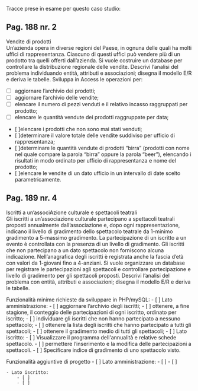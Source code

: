 Tracce prese in esame per questo caso studio:

## Pag. 188 nr. 2  
Vendite di prodotti   
Un’azienda opera in diverse regioni del Paese, in ognuna delle quali ha molti uffici di rappresentanza. Ciascuno di questi uffici può vendere più di un prodotto tra quelli offerti dall’azienda. Si vuole costruire un database per controllare la distribuzione regionale delle vendite. Descrivi l’analisi del problema individuando entità, attributi e associazioni; disegna il modello E/R e deriva le tabelle. Sviluppa in Access le operazioni per:
- [ ] aggiornare l’archivio dei prodotti;
- [ ] aggiornare l’archivio delle vendite;
- [ ] elencare il numero di pezzi venduti e il relativo incasso raggruppati per prodotto;
- [ ] elencare le quantità vendute dei prodotti raggruppate per data;
- [ ]elencare i prodotti che non sono mai stati venduti;
- [ ]determinare il valore totale delle vendite suddiviso per ufficio di rappresentanza;
- [ ]determinare le quantità vendute di prodotti “birra” (prodotti con nome nel quale compare la parola “birra” oppure la parola “beer”), elencando i risultati in modo ordinato per ufficio di rappresentanza e nome del prodotto;
- [ ]elencare le vendite di un dato ufficio in un intervallo di date scelto parametricamente.
   
   
## Pag. 189 nr. 4    
Iscritti a un’associAzione culturale e spettacoli teatrali   
Gli iscritti a un’associazione culturale partecipano a spettacoli teatrali proposti annualmente dall’associazione e, dopo ogni rappresentazione, indicano il livello di gradimento dello spettacolo teatrale da 1-minimo gradimento a 5-massimo gradimento. La partecipazione di un iscritto a un evento è controllata con la presenza di un livello di gradimento. Gli iscritti che non partecipano a un dato spettacolo non forniscono alcuna indicazione.    Nell’anagrafica degli iscritti è registrata anche la fascia d’età con valori da 1-giovani fino a 4-anziani. Si vuole organizzare un database per registrare le partecipazioni agli spettacoli e controllare partecipazione e livello di gradimento per gli spettacoli proposti.    Descrivi l’analisi del problema con entità, attributi e associazioni; disegna il modello E/R e deriva le tabelle.   

Funzionalità minime richieste da sviluppare in PHP/mySQL:
    - [ ] Lato amministrazione:
        - [ ] aggiornare l’archivio degli iscritti;
        - [ ] ottenere, a fine stagione, il conteggio delle partecipazioni di ogni iscritto, ordinato per iscritto;
        - [ ] individuare gli iscritti che non hanno partecipato a nessuno spettacolo;
        - [ ] ottenere la lista degli iscritti che hanno partecipato a tutti gli spettacoli;
        - [ ] ottenere il gradimento medio di tutti gli spettacoli;
    - [ ] Lato iscritto:
        - [ ] Visualizzare il programma dell'annualità e relative schede spettacolo.
        - [ ] permettere l’inserimento e la modifica delle partecipazioni a spettacoli.
        - [ ] Specificare indice di gradimento di uno spettacolo visto.

Funzionalità aggiuntive di progetto
    - [ ] Lato amministrazione:
        - [ ] 
        - [ ] 

    - Lato iscritto:
        - [ ] 
        - [ ] 



